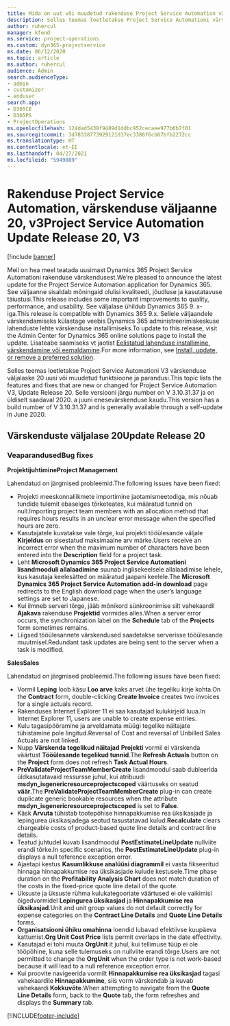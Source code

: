 ```yaml
---
title: Mida on uut või muudetud rakenduse Project Service Automation värskenduse väljaandes 20, V3
description: Selles teemas loetletakse Project Service Automationi värskenduse väljalaske 20, v3 saadaolevaid funktsioone ja parandusi.
author: ruhercul
manager: kfend
ms.service: project-operations
ms.custom: dyn365-projectservice
ms.date: 06/12/2020
ms.topic: article
ms.author: ruhercul
audience: Admin
search.audienceType:
- admin
- customizer
- enduser
search.app:
- D365CE
- D365PS
- ProjectOperations
ms.openlocfilehash: 124dad5438f9489d1ddbc952cecaee977b6b7f01
ms.sourcegitcommit: 3d78338773929121d17ec3386f6cb67bfb2272cc
ms.translationtype: HT
ms.contentlocale: et-EE
ms.lasthandoff: 04/27/2021
ms.locfileid: "5949089"
---
```

# <a name="project-service-automation-update-release-20-v3"></a><span data-ttu-id="faada-103">Rakenduse Project Service Automation, värskenduse väljaanne 20, v3</span><span class="sxs-lookup"><span data-stu-id="faada-103">Project Service Automation Update Release 20, V3</span></span>

[!include [banner](../includes/psa-now-project-operations.md)]

<span data-ttu-id="faada-104">Meil on hea meel teatada uusimast Dynamics 365 Project Service Automationi rakenduse värskendusest.</span><span class="sxs-lookup"><span data-stu-id="faada-104">We’re pleased to announce the latest update for the Project Service Automation application for Dynamics 365.</span></span> <span data-ttu-id="faada-105">See väljaanne sisaldab mõningaid olulisi kvaliteedi, jõudluse ja kasutatavuse täiustusi.</span><span class="sxs-lookup"><span data-stu-id="faada-105">This release includes some important improvements to quality, performance, and usability.</span></span> <span data-ttu-id="faada-106">See väljalase ühildub Dynamics 365 9. x-iga.</span><span class="sxs-lookup"><span data-stu-id="faada-106">This release is compatible with Dynamics 365 9.x.</span></span> <span data-ttu-id="faada-107">Sellele väljaandele värskendamiseks külastage veebis Dynamics 365 administreerimiskeskuse lahenduste lehte värskenduse installimiseks.</span><span class="sxs-lookup"><span data-stu-id="faada-107">To update to this release, visit the Admin Center for Dynamics 365 online solutions page to install the update.</span></span> <span data-ttu-id="faada-108">Lisateabe saamiseks vt jaotist [Eelistatud lahenduse installimine, värskendamine või eemaldamine](/power-platform/admin/install-remove-preferred-solution).</span><span class="sxs-lookup"><span data-stu-id="faada-108">For more information, see [Install, update, or remove a preferred solution](/power-platform/admin/install-remove-preferred-solution).</span></span>

<span data-ttu-id="faada-109">Selles teemas loetletakse Project Service Automationi V3 värskenduse väljalaske 20 uusi või muudetud funktsioone ja parandusi.</span><span class="sxs-lookup"><span data-stu-id="faada-109">This topic lists the features and fixes that are new or changed for Project Service Automation V3, Update Release 20.</span></span> <span data-ttu-id="faada-110">Selle versiooni järgu number on V 3.10.31.37 ja on üldiselt saadaval 2020. a juuni enesevärskenduse kaudu.</span><span class="sxs-lookup"><span data-stu-id="faada-110">This version has a build number of V 3.10.31.37 and is generally available through a self-update in June 2020.</span></span>

## <a name="update-release-20"></a><span data-ttu-id="faada-111">Värskenduste väljalase 20</span><span class="sxs-lookup"><span data-stu-id="faada-111">Update Release 20</span></span>

### <a name="bug-fixes"></a><span data-ttu-id="faada-112">Veaparandused</span><span class="sxs-lookup"><span data-stu-id="faada-112">Bug fixes</span></span>

<span data-ttu-id="faada-113">**Projektijuhtimine**</span><span class="sxs-lookup"><span data-stu-id="faada-113">**Project Management**</span></span>

<span data-ttu-id="faada-114">Lahendatud on järgmised probleemid.</span><span class="sxs-lookup"><span data-stu-id="faada-114">The following issues have been fixed:</span></span>

- <span data-ttu-id="faada-115">Projekti meeskonnaliikmete importimine jaotamismeetodiga, mis nõuab tundide tulemit ebaselges tõrketeates, kui määratud tunnid on null.</span><span class="sxs-lookup"><span data-stu-id="faada-115">Importing project team members with an allocation method that requires hours results in an unclear error message when the specified hours are zero.</span></span>
- <span data-ttu-id="faada-116">Kasutajatele kuvatakse vale tõrge, kui projekti tööülesande väljale **Kirjeldus** on sisestatud maksimaalne arv märke.</span><span class="sxs-lookup"><span data-stu-id="faada-116">Users receive an incorrect error when the maximum number of characters have been entered into the **Description** field for a project task.</span></span>
- <span data-ttu-id="faada-117">Leht **Microsoft Dynamics 365 Project Service Automationi lisandmooduli allalaadimine** suunab inglisekeelsele allalaadimise lehele, kus kasutaja keelesätted on määratud jaapani keelele.</span><span class="sxs-lookup"><span data-stu-id="faada-117">The **Microsoft Dynamics 365 Project Service Automation add-in download** page redirects to the English download page when the user’s language settings are set to Japanese.</span></span>
- <span data-ttu-id="faada-118">Kui ilmneb serveri tõrge, jääb mõnikord sünkroonimise silt vahekaardil **Ajakava** rakenduse **Projektid** vormides alles.</span><span class="sxs-lookup"><span data-stu-id="faada-118">When a server error occurs, the synchronization label on the **Schedule** tab of the **Projects** form sometimes remains.</span></span>
- <span data-ttu-id="faada-119">Liigsed tööülesannete värskendused saadetakse serverisse tööülesande muutmisel.</span><span class="sxs-lookup"><span data-stu-id="faada-119">Redundant task updates are being sent to the server when a task is modified.</span></span>

<span data-ttu-id="faada-120">**Sales**</span><span class="sxs-lookup"><span data-stu-id="faada-120">**Sales**</span></span>

<span data-ttu-id="faada-121">Lahendatud on järgmised probleemid.</span><span class="sxs-lookup"><span data-stu-id="faada-121">The following issues have been fixed:</span></span>

- <span data-ttu-id="faada-122">Vormil **Leping** loob käsu **Loo arve** kaks arvet ühe tegeliku kirje kohta.</span><span class="sxs-lookup"><span data-stu-id="faada-122">On the **Contract** form, double-clicking **Create Invoice** creates two invoices for a single actuals record.</span></span>
- <span data-ttu-id="faada-123">Rakenduses Internet Explorer 11 ei saa kasutajad kulukirjeid luua.</span><span class="sxs-lookup"><span data-stu-id="faada-123">In Internet Explorer 11, users are unable to create expense entries.</span></span>
- <span data-ttu-id="faada-124">Kulu tagasipööramine ja arveldamata müügi tegelike näitajate tühistamine pole lingitud.</span><span class="sxs-lookup"><span data-stu-id="faada-124">Reversal of Cost and reversal of Unbilled Sales Actuals are not linked.</span></span>
- <span data-ttu-id="faada-125">Nupp **Värskenda tegelikud näitajad** **Projekti** vormil ei värskenda väärtust **Tööülesande tegelikud tunnid**.</span><span class="sxs-lookup"><span data-stu-id="faada-125">The **Refresh Actuals** button on the **Project** form does not refresh **Task Actual Hours**.</span></span>
- <span data-ttu-id="faada-126">**PreValidateProjectTeamMemberCreate** lisandmoodul saab dubleerida üldkasutatavaid ressursse juhul, kui atribuudi **msdyn_isgenericresourceprojectscoped** väärtuseks on seatud **väär**.</span><span class="sxs-lookup"><span data-stu-id="faada-126">The **PreValidateProjectTeamMemberCreate** plug-in can create duplicate generic bookable resources when the attribute **msdyn_isgenericresourceprojectscoped** is set to **False**.</span></span>
- <span data-ttu-id="faada-127">Käsk **Arvuta** tühistab tootepõhise hinnapakkumise rea üksikasjade ja lepingurea üksikasjadega seotud tasustatavad kulud.</span><span class="sxs-lookup"><span data-stu-id="faada-127">**Recalculate** clears chargeable costs of product-based quote line details and contract line details.</span></span>
- <span data-ttu-id="faada-128">Teatud juhtudel kuvab lisandmoodul **PostEstimateLineUpdate** nullviite erandi tõrke.</span><span class="sxs-lookup"><span data-stu-id="faada-128">In specific scenarios, the **PostEstimateLineUpdate** plug-in displays a null teference exception error.</span></span>
- <span data-ttu-id="faada-129">Ajaetapi kestus **Kasumlikkuse analüüsi diagrammil** ei vasta fikseeritud hinnaga hinnapakkumise rea üksikasjade kulude kestusele.</span><span class="sxs-lookup"><span data-stu-id="faada-129">Time phase duration on the **Profitability Analysis Chart** does not match duration of the costs in the fixed-price quote line detail of the quote.</span></span>
- <span data-ttu-id="faada-130">Üksuste ja üksuste rühma kulukategooriate väärtused ei ole vaikimisi õigedvormidel **Lepingurea üksikasjad** ja **Hinnapakkumise rea üksikasjad**.</span><span class="sxs-lookup"><span data-stu-id="faada-130">Unit and unit group values do not default correctly for expense categories on the **Contract Line Details** and **Quote Line Details** forms.</span></span>
- <span data-ttu-id="faada-131">**Organisatsiooni ühiku omahinna** loendid lubavad efektiivse kuupäeva kattumist.</span><span class="sxs-lookup"><span data-stu-id="faada-131">**Org Unit Cost Price** lists permit overlaps in the date effectivity.</span></span>
- <span data-ttu-id="faada-132">Kasutajad ei tohi muuta **OrgUnit** it juhul, kui tellimuse tüüp ei ole tööpõhine, kuna selle tulemuseks on nullviite erandi tõrge.</span><span class="sxs-lookup"><span data-stu-id="faada-132">Users are not permitted to change the **OrgUnit** when the order type is not work-based because it will lead to a null reference exception error.</span></span>
- <span data-ttu-id="faada-133">Kui proovite navigeerida vormilt **Hinnapakkumise rea üksikasjad** tagasi vahekaardile **Hinnapakkumine**, siis vorm värskendab ja kuvab vahekaardi **Kokkuvõte**.</span><span class="sxs-lookup"><span data-stu-id="faada-133">When attempting to navigate from the **Quote Line Details** form, back to the **Quote** tab, the form refreshes and displays the **Summary** tab.</span></span>


[!INCLUDE[footer-include](../includes/footer-banner.md)]